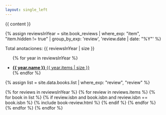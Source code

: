 ```yaml
---
layout: single_left
---
```


{{ content }}

 {% assign reviewsInYear = site.book_reviews | where_exp: "item", "item.hidden != true" | group_by_exp: 'review', 'review.date | date: "%Y"' %}

<span class="total_count">Total anotaciones: {{ reviewsInYear | size }}</span>

<ul class="taxonomy__index">
  
  {% for year in reviewsInYear %}
    <li>
      <a href="#{{ year.name }}">
        <strong>{{ year.name }}</strong> <span class="taxonomy__count">{{ year.items | size }}</span>
      </a>
    </li>
  {% endfor %}
</ul>

  <div class="posts">

  {% assign list = site.data.books.list | where_exp: "review", "review" %}

  {% for reviews in reviewsInYear %}
    {% for review in reviews.items %}
      {% for book in list %}
          {% if review.isbn and book.isbn and review.isbn == book.isbn %}
            {% include book-review.html %}
          {% endif %}
      {% endfor %}
    {% endfor %}
  {% endfor %}

 </div>
